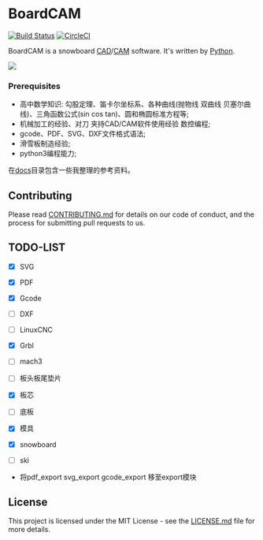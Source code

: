 # BoardCAM

[![Build Status](https://travis-ci.org/boardcam/BoardCAM.svg?branch=master)](https://travis-ci.org/boardcam/BoardCAM)
[![CircleCI](https://circleci.com/gh/boardcam/BoardCAM.svg?style=svg)](https://circleci.com/gh/boardcam/BoardCAM)

BoardCAM is a snowboard [CAD](https://zh.wikipedia.org/zh-hans/%E8%AE%A1%E7%AE%97%E6%9C%BA%E8%BE%85%E5%8A%A9%E8%AE%BE%E8%AE%A1)/[CAM](https://zh.wikipedia.org/wiki/%E8%AE%A1%E7%AE%97%E6%9C%BA%E8%BE%85%E5%8A%A9%E5%88%B6%E9%80%A0) software.
It's written by [Python](https://www.python.org/).

![](https://cdnolympic.files.wordpress.com/2014/01/team-canada-sebastien-toutant-e1515511383315.jpg?quality=100&w=1200)

### Prerequisites

* 高中数学知识: 勾股定理、笛卡尔坐标系、各种曲线(抛物线 双曲线 贝塞尔曲线)、三角函数公式(sin cos tan)、圆和椭圆标准方程等;
* 机械加工的经验、对刀 夹持CAD/CAM软件使用经验 数控编程;
* gcode、PDF、SVG、DXF文件格式语法;
* 滑雪板制造经验;
* python3编程能力;

在[docs](./docs)目录包含一些我整理的参考资料。

## Contributing

Please read [CONTRIBUTING.md](./docs/CONTRIBUTING.md) for details on our code of conduct, and the process for submitting pull requests to us.

## TODO-LIST
- [x] SVG
- [x] PDF
- [x] Gcode
- [ ] DXF

- [ ] LinuxCNC
- [x] Grbl
- [ ] mach3

- [ ] 板头板尾垫片
- [x] 板芯
- [ ] 底板
- [x] 模具

- [x] snowboard
- [ ] ski

- 将pdf_export svg_export gcode_export 移至export模块

## License
This project is licensed under the MIT License - see the [LICENSE.md](LICENSE.md) file for more details.